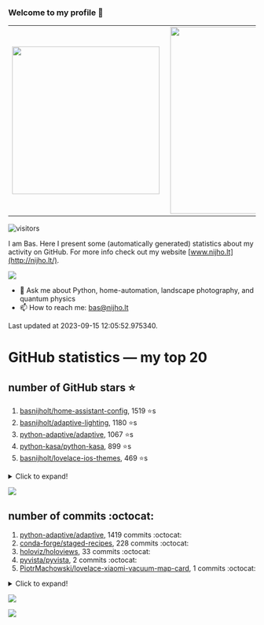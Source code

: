 ### Welcome to my profile 👋

<center>
  <table>
    <tr>
        <td><img width="300px" align="left" src="https://github-readme-stats.vercel.app/api/top-langs/?username=basnijholt&hide=TeX,Jupyter%20Notebook&layout=compact&theme=radical" /></td>
        <td><img align='right' src="https://github-readme-stats.vercel.app/api?username=basnijholt&show_icons=true&theme=radical" width="380"></td>
    </tr>
  </table>
</center>

![visitors](https://visitor-badge.glitch.me/badge?page_id=basnijholt.visitor-badge)

I am Bas. Here I present some (automatically generated) statistics about my activity on GitHub. For more info check out my website [www.nijho.lt](http://nijho.lt/).

![](https://www.nijho.lt/authors/admin/avatar_hu9e60e4b9bc120dfb6a666009f2878da6_182107_250x250_fill_q90_lanczos_center.jpg)

- 💬 Ask me about Python, home-automation, landscape photography, and quantum physics
- 📫 How to reach me: bas@nijho.lt

Last updated at 2023-09-15 12:05:52.975340.

# GitHub statistics — my top 20

## number of GitHub stars ⭐️

1. [basnijholt/home-assistant-config](https://github.com/basnijholt/home-assistant-config/), 1519 ⭐️s
2. [basnijholt/adaptive-lighting](https://github.com/basnijholt/adaptive-lighting/), 1180 ⭐️s
3. [python-adaptive/adaptive](https://github.com/python-adaptive/adaptive/), 1067 ⭐️s
4. [python-kasa/python-kasa](https://github.com/python-kasa/python-kasa/), 899 ⭐️s
5. [basnijholt/lovelace-ios-themes](https://github.com/basnijholt/lovelace-ios-themes/), 469 ⭐️s
<details><summary>Click to expand!</summary>

6. [basnijholt/lovelace-ios-dark-mode-theme](https://github.com/basnijholt/lovelace-ios-dark-mode-theme/), 423 ⭐️s
7. [basnijholt/miflora](https://github.com/basnijholt/miflora/), 359 ⭐️s
8. [basnijholt/rsync-time-machine.py](https://github.com/basnijholt/rsync-time-machine.py/), 341 ⭐️s
9. [topocm/topocm_content](https://github.com/topocm/topocm_content/), 247 ⭐️s
10. [basnijholt/home-assistant-streamdeck-yaml](https://github.com/basnijholt/home-assistant-streamdeck-yaml/), 137 ⭐️s
11. [basnijholt/home-assistant-macbook-touch-bar](https://github.com/basnijholt/home-assistant-macbook-touch-bar/), 92 ⭐️s
12. [basnijholt/markdown-code-runner](https://github.com/basnijholt/markdown-code-runner/), 76 ⭐️s
13. [kwant-project/kwant](https://github.com/kwant-project/kwant/), 75 ⭐️s
14. [basnijholt/home-assistant-streamdeck-yaml-addon](https://github.com/basnijholt/home-assistant-streamdeck-yaml-addon/), 46 ⭐️s
15. [basnijholt/aiokef](https://github.com/basnijholt/aiokef/), 32 ⭐️s
16. [basnijholt/thesis-cover](https://github.com/basnijholt/thesis-cover/), 26 ⭐️s
17. [basnijholt/adaptive-scheduler](https://github.com/basnijholt/adaptive-scheduler/), 21 ⭐️s
18. [basnijholt/instacron](https://github.com/basnijholt/instacron/), 20 ⭐️s
19. [basnijholt/addon-otmonitor](https://github.com/basnijholt/addon-otmonitor/), 15 ⭐️s
20. [kwant-project/kwant-tutorial-2016](https://github.com/kwant-project/kwant-tutorial-2016/), 14 ⭐️s

</details>

![](https://github.com/basnijholt/basnijholt/raw/main/stars_over_time.png)

## number of commits :octocat:

1. [python-adaptive/adaptive](https://github.com/python-adaptive/adaptive/), 1419 commits :octocat:
2. [conda-forge/staged-recipes](https://github.com/conda-forge/staged-recipes/), 228 commits :octocat:
3. [holoviz/holoviews](https://github.com/holoviz/holoviews/), 33 commits :octocat:
4. [pyvista/pyvista](https://github.com/pyvista/pyvista/), 2 commits :octocat:
5. [PiotrMachowski/lovelace-xiaomi-vacuum-map-card](https://github.com/PiotrMachowski/lovelace-xiaomi-vacuum-map-card/), 1 commits :octocat:
<details><summary>Click to expand!</summary>

6. [zigpy/zigpy](https://github.com/zigpy/zigpy/), 1 commits :octocat:
7. [danobot/entity-controller](https://github.com/danobot/entity-controller/), 1 commits :octocat:
8. [pahaz/sshtunnel](https://github.com/pahaz/sshtunnel/), 1 commits :octocat:
9. [mpi4py/mpi4py](https://github.com/mpi4py/mpi4py/), 1 commits :octocat:
10. [tox-dev/azure-pipelines-template](https://github.com/tox-dev/azure-pipelines-template/), 0 commits :octocat:
11. [basnijholt/hpc05](https://github.com/basnijholt/hpc05/), 0 commits :octocat:
12. [NVIDIA/ipyparaview](https://github.com/NVIDIA/ipyparaview/), 0 commits :octocat:
13. [basnijholt/test](https://github.com/basnijholt/test/), 0 commits :octocat:
14. [RMerl/asuswrt-merlin](https://github.com/RMerl/asuswrt-merlin/), 0 commits :octocat:
15. [JesseSlim/polymetric](https://github.com/JesseSlim/polymetric/), 0 commits :octocat:
16. [basnijholt/wenfire](https://github.com/basnijholt/wenfire/), 0 commits :octocat:
17. [facebook/Ax](https://github.com/facebook/Ax/), 0 commits :octocat:
18. [ipython/ipyparallel](https://github.com/ipython/ipyparallel/), 0 commits :octocat:
19. [jleben/bib-yaml](https://github.com/jleben/bib-yaml/), 0 commits :octocat:
20. [home-assistant/frontend](https://github.com/home-assistant/frontend/), 0 commits :octocat:

</details>

![](https://github.com/basnijholt/basnijholt/raw/main/commits_per_hour.png)

![](https://github.com/basnijholt/basnijholt/raw/main/commits_per_weekday.png)

